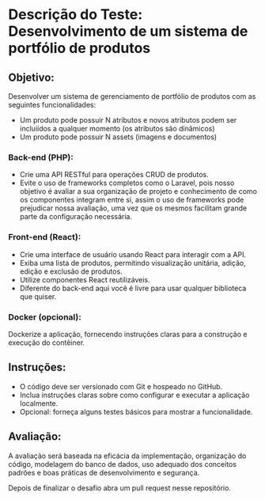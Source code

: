 # Descrição do Teste: Desenvolvimento de um sistema de portfólio de produtos

## Objetivo:
Desenvolver um sistema de gerenciamento de portfólio de produtos com as seguintes funcionalidades:
 - Um produto pode possuir N atributos e novos atributos podem ser incluiídos a qualquer momento (os atributos são dinâmicos)
 - Um produto pode possuir N assets (imagens e documentos)

### Back-end (PHP):
 - Crie uma API RESTful para operações CRUD de produtos.
 - Evite o uso de frameworks completos como o Laravel, pois nosso objetivo é avaliar a sua organização de projeto e conhecimento de como os componentes integram entre si, assim o uso de frameworks pode prejudicar nossa avaliação, uma vez que os mesmos facilitam grande parte da configuração necessária.
 
### Front-end (React):
 - Crie uma interface de usuário usando React para interagir com a API.
 - Exiba uma lista de produtos, permitindo visualização unitária, adição, edição e exclusão de produtos.
 - Utilize componentes React reutilizáveis.
 - Diferente do back-end aqui você é livre para usar qualquer biblioteca que quiser.

### Docker (opcional):
Dockerize a aplicação, fornecendo instruções claras para a construção e execução do contêiner.

## Instruções:
 - O código deve ser versionado com Git e hospeado no GitHub.
 - Inclua instruções claras sobre como configurar e executar a aplicação localmente.
 - Opcional: forneça alguns testes básicos para mostrar a funcionalidade.

## Avaliação:
A avaliação será baseada na eficácia da implementação, organização do código, modelagem do banco de dados, uso adequado dos conceitos padrões e boas práticas de desenvolvimento e segurança.

Depois de finalizar o desafio abra um pull request nesse repositório.